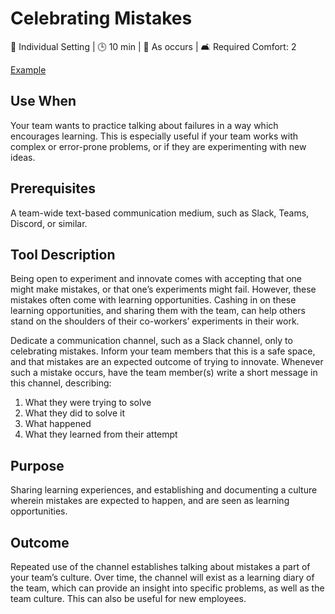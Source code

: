 # Celebrating Mistakes

👥 Individual Setting | 🕒 10 min | 🔄 As occurs | 🛋️ Required Comfort: 2

[Example](../tool-examples/celebrating-mistakes.md)

## Use When

Your team wants to practice talking about failures in a way which encourages learning. This is especially useful if your team works with complex or error-prone problems, or if they are experimenting with new ideas.

## Prerequisites

A team-wide text-based communication medium, such as Slack, Teams, Discord, or similar.

## Tool Description

Being open to experiment and innovate comes with accepting that one might make mistakes, or that one’s experiments might fail. However, these mistakes often come with learning opportunities. Cashing in on these learning opportunities, and sharing them with the team, can help others stand on the shoulders of their co-workers’ experiments in their work.

Dedicate a communication channel, such as a Slack channel, only to celebrating mistakes. Inform your team members that this is a safe space, and that mistakes are an expected outcome of trying to innovate. Whenever such a mistake occurs, have the team member(s) write a short message in this channel, describing:

1. What they were trying to solve
2. What they did to solve it
3. What happened
4. What they learned from their attempt

## Purpose

Sharing learning experiences, and establishing and documenting a culture wherein mistakes are expected to happen, and are seen as learning opportunities.

## Outcome

Repeated use of the channel establishes talking about mistakes a part of your team’s culture.
Over time, the channel will exist as a learning diary of the team, which can provide an insight into specific problems, as well as the team culture. This can also be useful for new employees.
